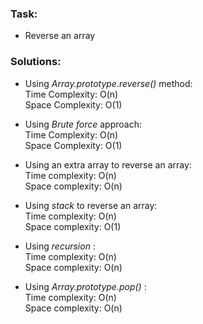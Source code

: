 ### Task:

- Reverse an array

### Solutions:

- Using _Array.prototype.reverse()_ method:  
  Time Complexity: O(n)  
  Space Complexity: O(1)

- Using _Brute force_ approach:  
  Time Complexity: O(n)  
  Space Complexity: O(1)

- Using an extra array to reverse an array:  
  Time complexity: O(n)  
  Space complexity: O(n)

- Using _stack_ to reverse an array:  
  Time complexity: O(n)  
  Space complexity: O(1)

- Using _recursion_ :  
  Time complexity: O(n)  
  Space complexity: O(n)

- Using _Array.prototype.pop()_ :  
  Time complexity: O(n)  
  Space complexity: O(n)
